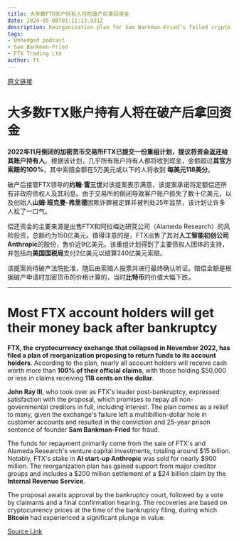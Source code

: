 ```yaml
---
title: 大多数FTX账户持有人将在破产后拿回资金
date: 2024-05-08T01:11:13.931Z
description: Reorganisation plan for Sam Bankman-Fried’s failed crypto exchange will pay 118 cents on the dollar
tags: 
- Unhedged podcast
- Sam Bankman-Fried
- FTX Trading Ltd
author: ft
---
```


[原文链接](https://ft.com/content/c564c74f-de33-450e-bbc4-250849c980ab)

# 大多数FTX账户持有人将在破产后拿回资金

**2022年11月倒闭的加密货币交易所FTX已提交一份重组计划，提议将资金返还给其账户持有人**。根据该计划，几乎所有账户持有人都将收到现金，金额超过**其官方索赔的100%**，其中索赔金额在5万美元或以下的人将收到 **每美元118美分**。

破产后接管FTX领导的**约翰·雷三世**对该提案表示满意，该提案承诺将足额偿还所有非政府债权人及其利息。由于交易所的倒闭导致客户账户损失了数十亿美元，以及创始人**山姆·班克曼-弗里德**因欺诈罪被定罪并被判处25年监禁，该计划让许多人松了一口气。

偿还资金的主要来源是出售FTX和阿拉梅达研究公司（Alameda Research）的风险投资，总额约为150亿美元。值得注意的是，FTX出售了其对**人工智能初创公司Anthropic**的股份，售价近9亿美元。该重组计划得到了主要债权人团体的支持，并包括向**美国国税局**支付2亿美元以结算240亿美元索赔。

该提案尚待破产法院批准，随后由索赔人投票并进行最终确认听证。赔偿金额是根据破产申请时加密货币的价格计算的，当时**比特币**的价值大幅下跌。

---

# Most FTX account holders will get their money back after bankruptcy 

**FTX, the** **cryptocurrency exchange** **that collapsed in November 2022, has filed a plan of reorganization proposing to return funds to its account holders**. According to the plan, nearly all account holders will receive cash worth more than **100% of their official claims**, with those holding $50,000 or less in claims receiving **118 cents on the dollar**. 

**John Ray III**, who took over as FTX's leader post-bankruptcy, expressed satisfaction with the proposal, which promises to repay all non-governmental creditors in full, including interest. The plan comes as a relief to many, given the exchange's failure left a multibillion-dollar hole in customer accounts and resulted in the conviction and 25-year prison sentence of founder **Sam Bankman-Fried** for fraud. 

The funds for repayment primarily come from the sale of FTX's and Alameda Research's venture capital investments, totaling around $15 billion. Notably, FTX's stake in **AI start-up Anthropic** was sold for nearly $900 million. The reorganization plan has gained support from major creditor groups and includes a $200 million settlement of a $24 billion claim by the **Internal Revenue Service**. 

The proposal awaits approval by the bankruptcy court, followed by a vote by claimants and a final confirmation hearing. The recoveries are based on cryptocurrency prices at the time of the bankruptcy filing, during which **Bitcoin** had experienced a significant plunge in value.

[Source Link](https://ft.com/content/c564c74f-de33-450e-bbc4-250849c980ab)

